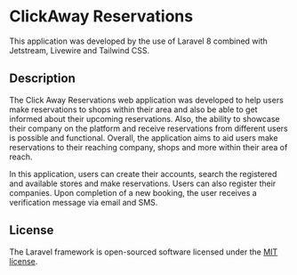 # ClickAway Reservations

This application was developed by the use of Laravel 8 combined with Jetstream, Livewire and Tailwind CSS. 

## Description
The Click Away Reservations web application was developed to help users make reservations to shops within their area and also be able to get informed about their upcoming reservations. Also, the ability to showcase their company on the platform and receive reservations from different users is possible and functional. Overall, the application aims to aid users make reservations to their reaching company, shops and more within their area of reach.

In this application, users can create their accounts, search the registered and available stores and make reservations. Users can also register their companies. Upon completion of a new booking, the user receives a verification message via email and SMS.

## License

The Laravel framework is open-sourced software licensed under the [MIT license](https://opensource.org/licenses/MIT).
